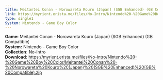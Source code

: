 ```yaml
---
title: Meitantei Conan - Norowareta Kouro (Japan) (SGB Enhanced) (GB Compatible)
link: https://myrient.erista.me/files/No-Intro/Nintendo%20-%20Game%20Boy%20Color/Meitantei%20Conan%20-%20Norowareta%20Kouro%20(Japan)%20(SGB%20Enhanced)%20(GB%20Compatible).zip
type: single1
System: Nintendo - Game Boy Color
---
```

<b>Game:</b> Meitantei Conan - Norowareta Kouro (Japan) (SGB Enhanced) (GB Compatible)<br>
<b>System:</b> Nintendo - Game Boy Color<br>
<b>Collection:</b> No-Intro<br>
<b>Download:</b> https://myrient.erista.me/files/No-Intro/Nintendo%20-%20Game%20Boy%20Color/Meitantei%20Conan%20-%20Norowareta%20Kouro%20(Japan)%20(SGB%20Enhanced)%20(GB%20Compatible).zip